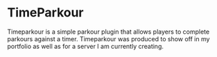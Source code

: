 # TimeParkour
Timeparkour is a simple parkour plugin that allows players to complete parkours against a timer. 
Timeparkour was produced to show off in my portfolio as well as for a server I am currently creating.
